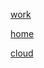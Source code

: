 [work](http://share.xmarks.com/folder/bookmarks/MB1iQviJQF)

[home](http://share.xmarks.com/folder/bookmarks/0QPEZ4ZGND)

[cloud](https://cloud.mail.ru/public/AK4F/6F4vSYFKn)
